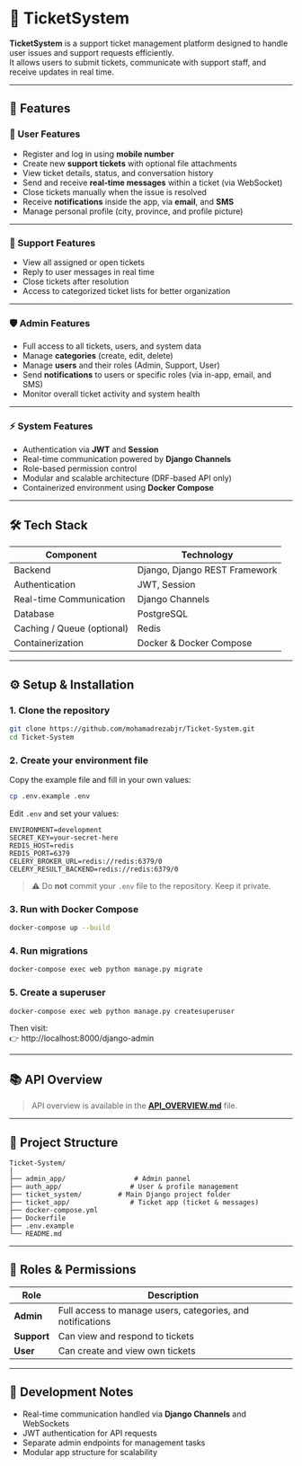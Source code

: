 # 🎫 TicketSystem

**TicketSystem** is a support ticket management platform designed to handle user issues and support requests efficiently.  
It allows users to submit tickets, communicate with support staff, and receive updates in real time.

---

## 🚀 Features

### 👤 User Features
- Register and log in using **mobile number**  
- Create new **support tickets** with optional file attachments  
- View ticket details, status, and conversation history  
- Send and receive **real-time messages** within a ticket (via WebSocket)  
- Close tickets manually when the issue is resolved  
- Receive **notifications** inside the app, via **email**, and **SMS**  
- Manage personal profile (city, province, and profile picture)

---

### 🧰 Support Features
- View all assigned or open tickets  
- Reply to user messages in real time  
- Close tickets after resolution  
- Access to categorized ticket lists for better organization  

---

### 🛡️ Admin Features
- Full access to all tickets, users, and system data  
- Manage **categories** (create, edit, delete)  
- Manage **users** and their roles (Admin, Support, User)  
- Send **notifications** to users or specific roles (via in-app, email, and SMS)  
- Monitor overall ticket activity and system health  

---

### ⚡ System Features
- Authentication via **JWT** and **Session**  
- Real-time communication powered by **Django Channels**  
- Role-based permission control  
- Modular and scalable architecture (DRF-based API only)  
- Containerized environment using **Docker Compose**  


---

## 🛠️ Tech Stack

| Component | Technology |
|------------|-------------|
| Backend | Django, Django REST Framework |
| Authentication | JWT, Session |
| Real-time Communication | Django Channels |
| Database | PostgreSQL |
| Caching / Queue (optional) | Redis |
| Containerization | Docker & Docker Compose |

---

## ⚙️ Setup & Installation

### 1. Clone the repository
```bash
git clone https://github.com/mohamadrezabjr/Ticket-System.git
cd Ticket-System
```

### 2. Create your environment file
Copy the example file and fill in your own values:
```bash
cp .env.example .env
```

Edit `.env` and set your values:
```
ENVIRONMENT=development
SECRET_KEY=your-secret-here
REDIS_HOST=redis
REDIS_PORT=6379
CELERY_BROKER_URL=redis://redis:6379/0
CELERY_RESULT_BACKEND=redis://redis:6379/0
```

> ⚠️ Do **not** commit your `.env` file to the repository. Keep it private.

### 3. Run with Docker Compose
```bash
docker-compose up --build
```

### 4. Run migrations
```bash
docker-compose exec web python manage.py migrate
```

### 5. Create a superuser
```bash
docker-compose exec web python manage.py createsuperuser
```

Then visit:  
👉 http://localhost:8000/django-admin


---

## 📚 API Overview
>API overview is available in the [**API_OVERVIEW.md**](API_OVERVIEW.md) file.

---

## 📂 Project Structure
```
Ticket-System/
│
├── admin_app/                 # Admin pannel
├── auth_app/                 # User & profile management
├── ticket_system/         # Main Django project folder
├── ticket_app/               # Ticket app (ticket & messages)
├── docker-compose.yml
├── Dockerfile
├── .env.example
└── README.md
```

---

## 👥 Roles & Permissions

| Role | Description |
|------|--------------|
| **Admin** | Full access to manage users, categories, and notifications |
| **Support** | Can view and respond to tickets |
| **User** | Can create and view own tickets |

---

## 🧪 Development Notes

- Real-time communication handled via **Django Channels** and WebSockets  
- JWT authentication for API requests  
- Separate admin endpoints for management tasks  
- Modular app structure for scalability  

